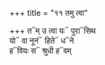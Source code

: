 +++
title = "११ तमु त्वा"

+++
त᳓म् उ त्वा यः᳓ पुरा᳓सिथ  
यो᳓ वा नूनं᳓ हिते᳓ ध᳓ने  
ह᳓वियः स᳓ श्रुधी ह᳓वम्